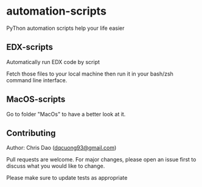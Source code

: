 # automation-scripts
PyThon automation scripts help your life easier

## EDX-scripts
Automatically run EDX code by script

Fetch those files to your local machine then run it in your bash/zsh command line interface.

## MacOS-scripts
Go to folder "MacOs" to have a better look at it.

## Contributing
Author: Chris Dao (dqcuong93@gmail.com)

Pull requests are welcome. For major changes, please open an issue first to discuss what you would like to change.

Please make sure to update tests as appropriate
